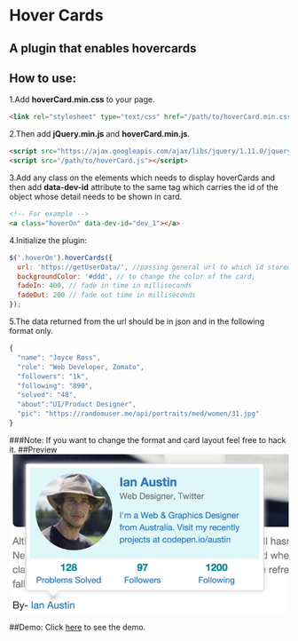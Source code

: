 # Hover Cards
## A plugin that enables hovercards

## How to use:
1.Add **hoverCard.min.css** to your page.
```html
<link rel="stylesheet" type="text/css" href="/path/to/hoverCard.min.css">
```
2.Then add **jQuery.min.js** and **hoverCard.min.js**.
```html
<script src="https://ajax.googleapis.com/ajax/libs/jquery/1.11.0/jquery.min.js"></script> 
<script src="/path/to/hoverCard.js"></script>
```
3.Add any class on the elements which needs to display hoverCards and then add **data-dev-id** attribute to the same tag which carries the id of the object whose detail needs to be shown in card.
```html
<!-- For example -->
<a class="hoverOn" data-dev-id="dev_1"></a>
```
4.Initialize the plugin:
```javascript
$('.hoverOn').hoverCards({
  url: 'https://getUserData/', //passing general url to which id stored in 'data-dev-id' can be appended
  backgroundColor: '#ddd', // to change the color of the card,
  fadeIn: 400, // fade in time in milliseconds
  fadeOut: 200 // fade out time in milliseconds
});
```
5.The data returned from the url should be in json and in the following format only.
```javascript
{
  "name": "Joyce Ross",
  "role": "Web Developer, Zomato",
  "followers": "1k",
  "following": "890",
  "solved": "48",
  "about":"UI/Product Designer",
  "pic": "https://randomuser.me/api/portraits/med/women/31.jpg"
}
```
###Note:
If you want to change the format and card layout feel free to hack it.
##Preview
![alt hoverCard](images/demo.png "Logo Title HoverCard 1")

##Demo:
Click [here](/demo.html) to see the demo.
